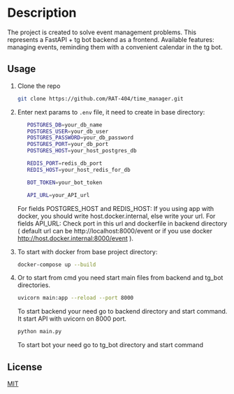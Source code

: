 # Description

The project is created to solve event management problems. This represents a FastAPI + tg bot backend as a frontend. Available features: managing events, reminding them with a convenient calendar in the tg bot.

## Usage

1. Clone the repo
    ```sh
    git clone https://github.com/RAT-404/time_manager.git
    ```
2. Enter next params to `.env` file, it need to create in base directory:

    ```sh
       POSTGRES_DB=your_db_name
       POSTGRES_USER=your_db_user
       POSTGRES_PASSWORD=your_db_password
       POSTGRES_PORT=your_db_port
       POSTGRES_HOST=your_host_postgres_db

       REDIS_PORT=redis_db_port
       REDIS_HOST=your_host_redis_for_db

       BOT_TOKEN=your_bot_token

       API_URL=your_API_url
    ```

    For fields POSTGRES_HOST and REDIS_HOST:
    If you using app with docker, you should write host.docker.internal, else write your url.
    For fields API_URL:
    Check port in this url and dockerfile in backend directory ( default url can be http://localhost:8000/event or if you use docker http://host.docker.internal:8000/event ).

3. To start with docker from base project directory:
    ```sh
    docker-compose up --build
    ```
4. Or to start from cmd you need start main files from backend and tg_bot directories.

    ```sh
    uvicorn main:app --reload --port 8000
    ```

    To start backend your need go to backend directory and start command. It start API with uvicorn on 8000 port.

    ```sh
    python main.py
    ```

    To start bot your need go to tg_bot directory and start command

## License

[MIT](https://choosealicense.com/licenses/mit/)
